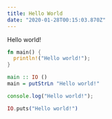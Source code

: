 ```yaml
---
title: Hello World
date: "2020-01-28T00:15:03.870Z"
---
```


Hello world!

```rust
fn main() {
  println!("Hello world!");
}
```

```haskell
main :: IO ()
main = putStrLn "Hello world!"
```

```typescript
console.log("Hello world!");
```

```elixir
IO.puts("Hello world!")
```

